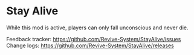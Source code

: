 # Stay Alive

While this mod is active, players can only fall unconscious and never die.

Feedback tracker:  https://github.com/Revive-System/StayAlive/issues</br>
Change logs: https://github.com/Revive-System/StayAlive/releases
